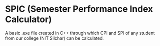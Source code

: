 # SPIC (Semester Performance Index Calculator)
A basic .exe file created in C++ through which CPI and SPI of any student from our college (NIT Silchar) can be calculated.
